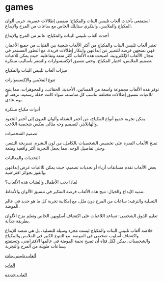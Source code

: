 # games
استمتعي بأحدث ألعاب تلبيس البنات والمكياج! صممي إطلالات عصرية، جربي ألوان المكياج والملابس، وابتكري ستايلك الخاص مع ساعات من المرح والإبداع.

أحدث ألعاب تلبيس البنات والمكياج: عالم من المرح والإبداع

تعتبر ألعاب تلبيس البنات والمكياج من أكثر الألعاب شعبية بين الفتيات من جميع الأعمار، فهي تمنحهن فرصة للتعبير عن إبداعهن وابتكار إطلالات فريدة. مع التطور المستمر في مجال الألعاب الإلكترونية، أصبحت هذه الألعاب أكثر متعة وتفاعلية، حيث يمكن للاعبات تصميم الملابس، اختيار المكياج، وحتى تنسيق الإكسسوارات والشعر بأساليب مبتكرة.

ميزات ألعاب تلبيس البنات والمكياج

تنوع الملابس والإكسسوارات

توفر هذه الألعاب مجموعة واسعة من الفساتين، الأحذية، الحقائب، والمجوهرات، مما يتيح للاعبات تنسيق إطلالات مختلفة تناسب كل مناسبة، سواء كانت حفلة رسمية، نزهة، أو يوم عادي.

أدوات مكياج مبتكرة

يمكن تجربة جميع أنواع المكياج، من أحمر الشفاه وألوان العيون إلى أحمر الخدود والهايلايتر، لتصميم وجه مثالي يعكس شخصية اللاعب.

تصميم الشخصيات

تمنح الألعاب القدرة على تخصيص الشخصيات بالكامل، من لون البشرة، تسريحة الشعر، وحتى تفاصيل الوجه، مما يجعل التجربة أكثر واقعية ومتعة.

التحديات والفعاليات

بعض الألعاب تقدم مسابقات أزياء أو تحديات تصميم، حيث يمكن للاعبات عرض إبداعهن والفوز بجوائز افتراضية.

لماذا يحب الأطفال والفتيات هذه الألعاب؟

تنمية الإبداع والخيال: تتيح هذه الألعاب فرصة التفكير في تنسيق الألوان والأنماط.

التسلية والترفيه: ساعات من المرح دون ملل، مع إمكانية تجربة كل ما هو جديد في عالم الموضة.

تعليم الذوق الشخصي: تساعد اللاعبات على اكتشاف أسلوبهن الخاص وتعلم مزج الألوان بطريقة جذابة.

خلاصة
ألعاب تلبيس البنات والمكياج ليست مجرد وسيلة للتسلية، بل هي منصة للإبداع واكتشاف أسلوب شخصي في الموضة. مع التنوع الكبير في الملابس والمكياج والشخصيات، يمكن لكل فتاة أن تصبح نجمة الموضة في عالمها الافتراضي، وتستمتع بساعات طويلة من المرح والتجربة.

<a href="https://www.al3abcoat.fyi/" target="_blank">ألعاب تلبيس بنات</a>

<a href="https://al3ab4free.over-blog.com/" target="_blank">العاب</a>

<a href="https://about.me/bnathay" target="_blank">العاب جديدة</a>
